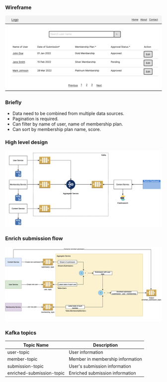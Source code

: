 ### Wireframe
![wireframe](docs/images/wireframe.png)

### Briefly
- Data need to be combined from multiple data sources.
- Pagination is required.
- Can filter by name of user, name of membership plan.
- Can sort by membership plan name, score.

### High level design
![HLD](docs/images/HLD.png)

### Enrich submission flow
![enrich-flow](docs/images/stream-join-table.png)

### Kafka topics

| Topic Name                    | Description |
|------------                   |-------------|
| user-topic                    | User information|
| member-topic                  | Member in membership information |
| submission-topic              | User's submission information |
| enriched-submission-topic     | Enriched submission information |


